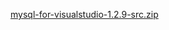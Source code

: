 [mysql-for-visualstudio-1.2.9-src.zip](https://github.com/shanmuga1980/abunchofrandomstuff/files/6610781/mysql-for-visualstudio-1.2.9-src.zip)


